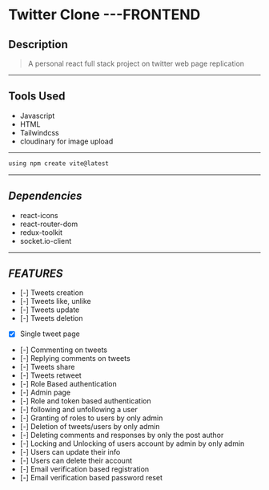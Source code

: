 # Twitter Clone ---FRONTEND
## Description
> A personal react full stack project on twitter web page replication
___
## **Tools Used**
* Javascript
* HTML
* Tailwindcss
* cloudinary for image upload

---

```javascript
using npm create vite@latest
```
---

## _Dependencies_
* react-icons
* react-router-dom
* redux-toolkit
* socket.io-client

***
## _FEATURES_
* [-] Tweets creation
* [-] Tweets like, unlike
* [-] Tweets update
* [-] Tweets deletion
* [x] Single tweet page
* [-] Commenting on tweets
* [-] Replying comments on tweets
* [-] Tweets share
* [-] Tweets retweet
* [-] Role Based authentication
* [-] Admin page
* [-] Role and token based authentication
* [-] following and unfollowing a user
* [-] Granting of roles to users by only admin
* [-] Deletion of tweets/users by only admin
* [-] Deleting comments and responses by only the post author
* [-] Locking and Unlocking of users account by admin by only admin
* [-] Users can update their info
* [-] Users can delete their account
* [-] Email verification based registration
* [-] Email verification based password reset


